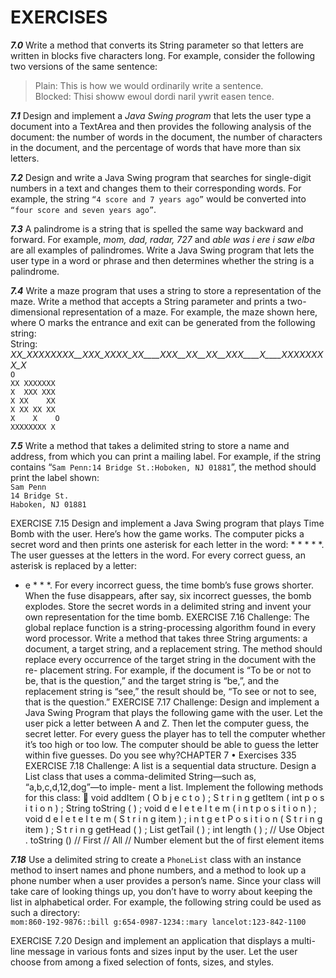 # EXERCISES

***7.0*** Write a method that converts its String parameter so that letters are written in blocks five characters long. For example, consider the following two versions of the same sentence:
>Plain: This is how we would ordinarily write a sentence.  
Blocked: Thisi showw ewoul dordi naril ywrit easen tence.  

***7.1*** Design and implement a *Java Swing program* that lets the user type a document into a TextArea and then provides the following analysis of the document: the number of words in the document, the number of characters in the document, and the percentage of words that have more than six letters.

***7.2*** Design and write a Java Swing program that searches for single-digit numbers in a text and changes them to their corresponding words. For example, the string `“4 score and 7 years ago”` would be converted into `“four score and seven years ago”`.

***7.3*** A palindrome is a string that is spelled the same way backward and forward. For example, *mom, dad, radar, 727* and *able was i ere i saw elba* are all examples of palindromes. Write a Java Swing program that lets the user type in a word or phrase and then determines whether the string is a palindrome.

***7.4*** Write a maze program that uses a string to store a representation of the maze. Write a method that accepts a String parameter and prints a two-dimensional representation of a maze. For example, the maze shown here, where O marks the entrance and exit can be generated from the following string:  
String: *XX_XXXXXXXX__XXX_XXXX_XX____XXX__XX__XX__XXX____X____XXXXXXXX_X*  
`O`  
`XX XXXXXXX`  
`X  XXX XXX`  
`X XX    XX`  
`X XX XX XX`  
`X    X    O`  
`XXXXXXXX X`

***7.5*** Write a method that takes a delimited string to store a name and address, from which you can print a mailing label. For example, if the string contains “`Sam Penn:14 Bridge St.:Hoboken, NJ 01881`”, the method should print the label shown:  
`Sam Penn`  
`14 Bridge St.`  
`Haboken, NJ 01881`

EXERCISE 7.15 Design and implement a Java Swing program that plays Time
Bomb with the user. Here’s how the game works. The computer picks a secret
word and then prints one asterisk for each letter in the word: * * * * *. The user
guesses at the letters in the word. For every correct guess, an asterisk is replaced by
a
letter:
* e * * *. For every incorrect guess, the time bomb’s fuse grows shorter. When
the fuse disappears, after say, six incorrect guesses, the bomb explodes. Store the
secret words in a delimited string and invent your own representation for the time
bomb.
EXERCISE 7.16 Challenge: The global replace function is a string-processing
algorithm found in every word processor. Write a method that takes three String
arguments: a document, a target string, and a replacement string. The method
should replace every occurrence of the target string in the document with the re-
placement string. For example, if the document is “To be or not to be, that is the
question,” and the target string is “be,”, and the replacement string is “see,” the
result should be, “To see or not to see, that is the question.”
EXERCISE 7.17 Challenge: Design and implement a Java Swing Program that
plays the following game with the user. Let the user pick a letter between A and
Z. Then let the computer guess, the secret letter. For every guess the player has to
tell the computer whether it’s too high or too low. The computer should be able to
guess the letter within five guesses. Do you see why?CHAPTER 7 •
Exercises
335
EXERCISE 7.18 Challenge: A list is a sequential data structure. Design a List
class that uses a comma-delimited String—such as, “a,b,c,d,12,dog”—to imple-
ment a list. Implement the following methods for this class:

void addItem ( O b j e c t o ) ;
S t r i n g getItem ( int p o s i t i o n ) ;
String toString ( ) ;
void d e l e t e I t e m ( i n t p o s i t i o n ) ;
void d e l e t e I t e m ( S t r i n g item ) ;
i n t g e t P o s i t i o n ( S t r i n g item ) ;
S t r i n g getHead ( ) ;
List getTail ( ) ;
int length ( ) ;
//
Use
Object . toString ()
// First
// All
// Number
element
but
the
of
first
element
items

***7.18*** Use a delimited string to create a `PhoneList` class with an instance method to insert names and phone numbers, and a method to look up a phone number when a user provides a person’s name. Since your class will take care of looking things up, you don’t have to worry about keeping the list in alphabetical order. For example, the following string could be used as such a directory:  
`mom:860-192-9876::bill g:654-0987-1234::mary lancelot:123-842-1100`

EXERCISE 7.20 Design and implement an application that displays a multi-line
message in various fonts and sizes input by the user. Let the user choose from
among a fixed selection of fonts, sizes, and styles.